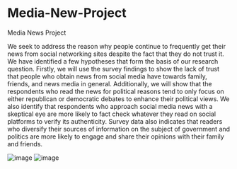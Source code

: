 # Media-New-Project
Media News Project

We seek to address the reason why people continue to frequently get their
news from social networking sites despite the fact that they do not trust it. We have
identified a few hypotheses that form the basis of our research question. Firstly, we will use
the survey findings to show the lack of trust that people who obtain news from social
media have towards family, friends, and news media in general. Additionally, we will show
that the respondents who read the news for political reasons tend to only focus on either
republican or democratic debates to enhance their political views. We also identify that
respondents who approach social media news with a skeptical eye are more likely to fact
check whatever they read on social platforms to verify its authenticity. Survey data also
indicates that readers who diversify their sources of information on the subject of
government and politics are more likely to engage and share their opinions with their
family and friends.

![image](https://github.com/Karene123/Media-New-Project/assets/70621033/6a370f04-3e9c-4e59-b00f-2ba14542ac76)
![image](https://github.com/Karene123/Media-New-Project/assets/70621033/ae9bc321-7f98-49b5-bc14-e0674dba75e7)
